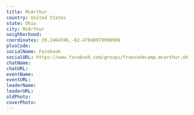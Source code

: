 ```yaml
---
title: McArthur
country: United States
state: Ohio
city: McArthur
neighborhood: 
coordinates: 39.2464596,-82.47848979999999
plusCode:
socialName: Facebook
socialURL: https://www.facebook.com/groups/freecodecamp.mcarthur.oh
chatName:
chatURL:
eventName:
eventURL:
leaderName:
leaderURL:
oldPhoto: 
coverPhoto:
---
```

